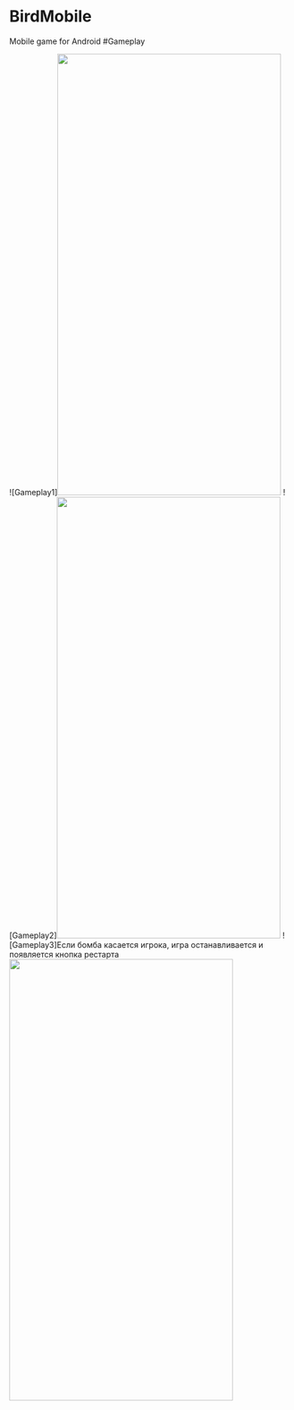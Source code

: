 # BirdMobile
Mobile game for Android
#Gameplay

![Gameplay1]<img src="https://user-images.githubusercontent.com/68349933/210139567-d6717de0-443f-414e-a8f6-ab9f6d5b75fd.jpg" width="400" height="790">
![Gameplay2]<img src="https://user-images.githubusercontent.com/68349933/210139570-553cc8dc-00d0-45ac-8e00-eebfe307fc92.jpg" width="400" height="790">
![Gameplay3]Если бомба касается игрока, игра останавливается и появляется кнопка рестарта
<img src="https://user-images.githubusercontent.com/68349933/210139571-4a1724f0-640c-4d0f-8427-f87c21a152b7.jpg" width="400" height="790">
